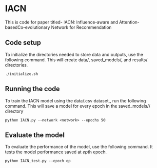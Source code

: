 # IACN
This is code for paper titled- IACN: Influence-aware and Attention-basedCo-evolutionary Network for Recommendation
## Code setup 

To initialize the directories needed to store data and outputs, use the following command. This will create data/, saved_models/, and results/ directories.
```
./initialize.sh
```
## Running the code
To train the IACN model using the data/<network>.csv dataset,, run the following command. This will save a model for every epoch in the saved_models/<network>/ directory
```
python IACN.py --network <network> --epochs 50
```

## Evaluate the model
To evaluate the performance of the model, use the following command. It tests the model performance saved at $ep$th epoch.
  ```
  python IACN_test.py --epoch ep
  ```
